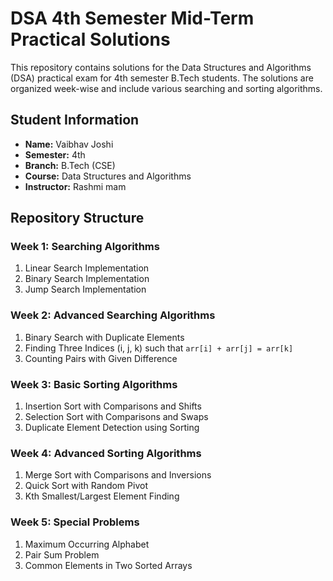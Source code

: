 # DSA 4th Semester Mid-Term Practical Solutions

This repository contains solutions for the Data Structures and Algorithms (DSA) practical exam for 4th semester B.Tech students. The solutions are organized week-wise and include various searching and sorting algorithms.

## Student Information
- **Name:** Vaibhav Joshi
- **Semester:** 4th  
- **Branch:** B.Tech (CSE)  
- **Course:** Data Structures and Algorithms  
- **Instructor:** Rashmi mam

## Repository Structure

### Week 1: Searching Algorithms
1. Linear Search Implementation  
2. Binary Search Implementation  
3. Jump Search Implementation  

### Week 2: Advanced Searching Algorithms
1. Binary Search with Duplicate Elements  
2. Finding Three Indices (i, j, k) such that `arr[i] + arr[j] = arr[k]`  
3. Counting Pairs with Given Difference  

### Week 3: Basic Sorting Algorithms
1. Insertion Sort with Comparisons and Shifts  
2. Selection Sort with Comparisons and Swaps  
3. Duplicate Element Detection using Sorting  

### Week 4: Advanced Sorting Algorithms
1. Merge Sort with Comparisons and Inversions  
2. Quick Sort with Random Pivot  
3. Kth Smallest/Largest Element Finding  

### Week 5: Special Problems
1. Maximum Occurring Alphabet  
2. Pair Sum Problem  
3. Common Elements in Two Sorted Arrays 
